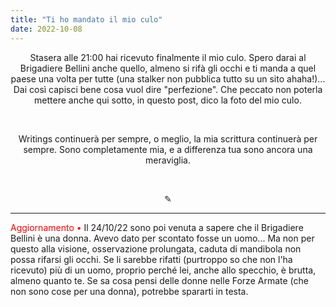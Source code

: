 ```yaml
---
title: "Ti ho mandato il mio culo"
date: 2022-10-08
---
```

<div align="center">
Stasera alle 21:00 hai ricevuto finalmente il mio culo. Spero darai al Brigadiere Bellini anche quello, almeno si rifà gli occhi e ti manda a quel paese una volta per tutte (una stalker non pubblica tutto su un sito ahaha!)... Dai così capisci bene cosa vuol dire "perfezione". Che peccato non poterla mettere anche qui sotto, in questo post, dico la foto del mio culo.
</div>

&nbsp;

<div align="center">
Writings continuerà per sempre, o meglio, la mia scrittura continuerà per sempre. Sono completamente mia, e a differenza tua sono ancora una meraviglia.
</div>

&nbsp;

<div align="center">
  ✎
</div>

---

<span style="color:red">Aggiornamento • </span> Il 24/10/22 sono poi venuta a sapere che il Brigadiere Bellini è una donna. Avevo dato per scontato fosse un uomo... Ma non per questo alla visione, osservazione prolungata, caduta di mandibola non possa rifarsi gli occhi. Se li sarebbe rifatti (purtroppo so che non l'ha ricevuto) più di un uomo, proprio perché lei, anche allo specchio, è brutta, almeno quanto te. Se sa cosa pensi delle donne nelle Forze Armate (che non sono cose per una donna), potrebbe spararti in testa.
